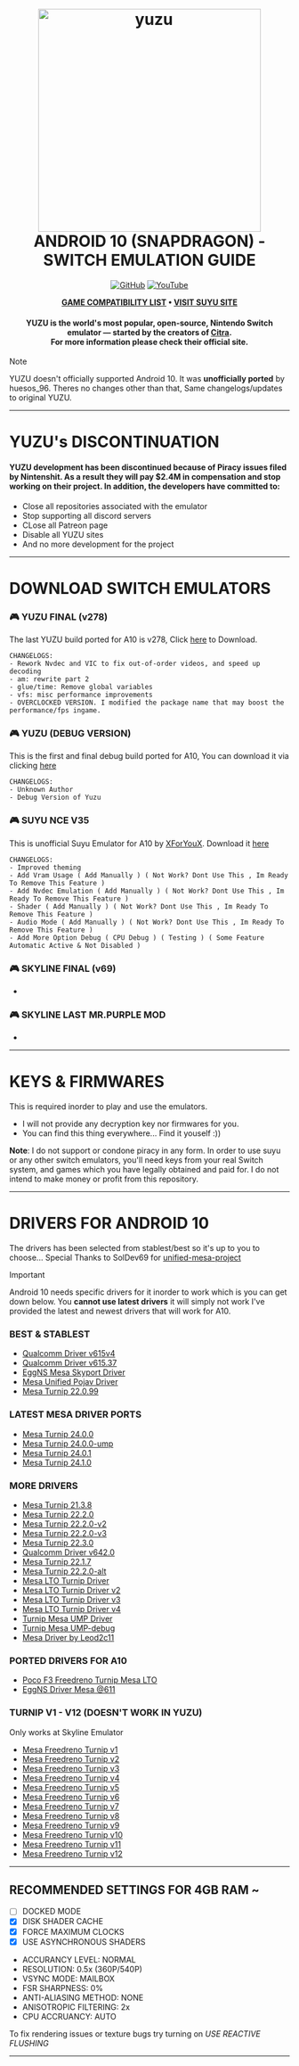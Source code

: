 <h1 align="center">
  <br>
  <a href="https://suyu.dev/"><img src="https://github.com/suyu-emu/suyu/blob/dev/dist/readme/suyu__Logo-Pill.svg" alt="yuzu" width="400"></a>
  <br>
  <b>ANDROID 10 (SNAPDRAGON) - SWITCH EMULATION GUIDE</b>
  <br>
</h1>

<p align="center">
<a href="https://github.com/XHYN-PH"><img title="GitHub" src="https://img.shields.io/badge/XHYN-GITHUB-brightgreen?style=for-the-badge&logo=github"></a>
<a href="https://www.youtube.com/@xhyn_ph"><img title="YouTube" src="https://img.shields.io/badge/YouTube-XHYN_PH-red?style=for-the-badge&logo=Youtube"></a>
</p>

<p align="center">
      <b><a href="https://github.com/XHYN-PH/yuzu-android10-drivers/issues">GAME COMPATIBILITY LIST</a> • <a href="https://suyu.dev/">VISIT SUYU SITE</a></b>
</p>

<h4 align="center"><b>YUZU</b> is the world's most popular, open-source, Nintendo Switch emulator — started by the creators of <a href="https://citra-emu.org" target="_blank">Citra</a>.
<br>
For more information please check their official site.
</h4>

> [!NOTE]
> YUZU doesn't officially supported Android 10. It was **unofficially ported** by huesos_96. Theres no changes other than that, Same changelogs/updates to original YUZU.

---

# YUZU's DISCONTINUATION 

#### YUZU development has been discontinued because of Piracy issues filed by Nintenshit. As a result they will pay $2.4M in compensation and stop working on their project. In addition, the developers have committed to:
- Close all repositories associated with the emulator
- Stop supporting all discord servers
- CLose all Patreon page
- Disable all YUZU sites
- And no more development for the project

---

# DOWNLOAD SWITCH EMULATORS

### 🎮 YUZU FINAL (v278)
The last YUZU build ported for A10 is v278, Click [here](https://github.com/SapphireRhodonite/yuzu-android/releases) to Download.

```
CHANGELOGS:
- Rework Nvdec and VIC to fix out-of-order videos, and speed up decoding
- am: rewrite part 2
- glue/time: Remove global variables
- vfs: misc performance improvements
- OVERCLOCKED VERSION. I modified the package name that may boost the performance/fps ingame.
```

### 🎮 YUZU (DEBUG VERSION)
This is the first and final debug build ported for A10, You can download it via clicking [here](https://github.com/XHYN-PH/yuzu-android10-drivers/releases/tag/yuzu-a10)

```
CHANGELOGS:
- Unknown Author
- Debug Version of Yuzu
```

### 🎮 SUYU NCE V35
This is unofficial Suyu Emulator for A10 by [XForYouX](https://github.com/XForYouX/Suyu-Android-9). Download it [here](https://github.com/XForYouX/Suyu-Android-9/releases/download/NCE-V.35/suyu-20240416-6d167195ba.apk)

```
CHANGELOGS:
- Improved theming
- Add Vram Usage ( Add Manually ) ( Not Work? Dont Use This , Im Ready To Remove This Feature )
- Add Nvdec Emulation ( Add Manually ) ( Not Work? Dont Use This , Im Ready To Remove This Feature )
- Shader ( Add Manually ) ( Not Work? Dont Use This , Im Ready To Remove This Feature )
- Audio Mode ( Add Manually ) ( Not Work? Dont Use This , Im Ready To Remove This Feature )
- Add More Option Debug ( CPU Debug ) ( Testing ) ( Some Feature Automatic Active & Not Disabled )
```

### 🎮 SKYLINE FINAL (v69)
-

### 🎮 SKYLINE LAST MR.PURPLE MOD
-

---

# KEYS & FIRMWARES

This is required inorder to play and use the emulators.
- I will not provide any decryption key nor firmwares for you.
- You can find this thing everywhere... Find it youself :))

**Note**: I do not support or condone piracy in any form. In order to use suyu or any other switch emulators, you'll need keys from your real Switch system, and games which you have legally obtained and paid for. I do not intend to make money or profit from this repository.

---

# DRIVERS FOR ANDROID 10

The drivers has been selected from stablest/best so it's up to you to choose... Special Thanks to SolDev69 for [unified-mesa-project](https://github.com/SolDev69/unified-mesa-project)

> [!IMPORTANT]
> Android 10 needs specific drivers for it inorder to work which is you can get down below. You **cannot use latest drivers** it will simply not work I've provided the latest and newest drivers that will work for A10.

### BEST & STABLEST
* [Qualcomm Driver v615v4](https://github.com/XHYN-PH/yuzu-android10-drivers/files/14459981/A10-Compatibility-%40615V4-patched.adpkg.zip)
* [Qualcomm Driver v615.37](https://github.com/XHYN-PH/yuzu-android10-drivers/files/14459984/A10-Compatibility-%40615.37-patched.adpkg.zip)
* [EggNS Mesa Skyport Driver](https://github.com/XHYN-PH/yuzu-android10-drivers/files/14459986/A10-Compatibility-%40SKYPORT-patched.adpkg.zip)
* [Mesa Unified Pojav Driver](https://github.com/XHYN-PH/yuzu-android10-drivers/files/14460005/A10-Custom-%40POJAV-patched.adpkg.zip)
* [Mesa Turnip 22.0.99](https://github.com/XHYN-PH/yuzu-android10-drivers/files/14459974/A10-Compatibility-%4022.0.99-patched.adpkg.zip)

### LATEST MESA DRIVER PORTS
* [Mesa Turnip 24.0.0](https://github.com/XHYN-PH/yuzu-android10-drivers/files/14459990/A10-Custom-%4024.0.0-patched.adpkg.zip)
* [Mesa Turnip 24.0.0-ump](https://github.com/XHYN-PH/yuzu-android10-drivers/files/14459989/A10-Custom-%4024.0.0-ump-patched.adpkg.zip)
* [Mesa Turnip 24.0.1](https://github.com/XHYN-PH/yuzu-android10-drivers/files/14459993/A10-Custom-%4024.0.1.patched.adpkg.zip)
* [Mesa Turnip 24.1.0](https://github.com/XHYN-PH/yuzu-android10-drivers/files/14459998/A10-Custom-%4024.1.0-patched.adpkg.zip)

### MORE DRIVERS
* [Mesa Turnip 21.3.8](https://github.com/XHYN-PH/yuzu-android10-drivers/files/14459973/A10-Compatibility-%4021.3.8-patched.adpkg.zip)
* [Mesa Turnip 22.2.0](https://github.com/XHYN-PH/yuzu-android10-drivers/files/14459977/A10-Compatibility-%4022.2.0-patched.adpkg.zip)
* [Mesa Turnip 22.2.0-v2](https://github.com/XHYN-PH/yuzu-android10-drivers/files/14459976/A10-Compatibility-%4022.2.0v2-patched.adpkg.zip)
* [Mesa Turnip 22.2.0-v3](https://github.com/XHYN-PH/yuzu-android10-drivers/files/14459978/A10-Compatibility-%4022.2.0v3-patched.adpkg.zip)
* [Mesa Turnip 22.3.0](https://github.com/XHYN-PH/yuzu-android10-drivers/files/14459979/A10-Compatibility-%4022.3.0-patched.adpkg.zip)
* [Qualcomm Driver v642.0](https://github.com/XHYN-PH/yuzu-android10-drivers/files/14459983/A10-Compatibility-%40631.0-patched.adpkg.zip)
* [Mesa Turnip 22.1.7](https://github.com/XHYN-PH/yuzu-android10-drivers/files/14459987/A10-Custom-%4022.1.7-patched.adpkg.zip)
* [Mesa Turnip 22.2.0-alt](https://github.com/XHYN-PH/yuzu-android10-drivers/files/14459988/A10-Custom-%4022.2.0-patched.adpkg.zip)
* [Mesa LTO Turnip Driver](https://github.com/XHYN-PH/yuzu-android10-drivers/files/14459997/A10-Custom-%40MESA_LTO-patched.adpkg.zip)
* [Mesa LTO Turnip Driver v2](https://github.com/XHYN-PH/yuzu-android10-drivers/files/14460000/A10-Custom-%40MESA_LTO-V2-patched.adpkg.zip)
* [Mesa LTO Turnip Driver v3](https://github.com/XHYN-PH/yuzu-android10-drivers/files/14460003/A10-Custom-%40MESA_LTO-V3-patched.adpkg.zip)
* [Mesa LTO Turnip Driver v4](https://github.com/XHYN-PH/yuzu-android10-drivers/files/14460006/A10-Custom-%40MESA_LTO-V4-patched.adpkg.zip)
* [Turnip Mesa UMP Driver](https://github.com/XHYN-PH/yuzu-android10-drivers/files/14460011/A10-Custom-%40UMP-patched.adpkg.zip)
* [Turnip Mesa UMP-debug](https://github.com/XHYN-PH/yuzu-android10-drivers/files/14460011/A10-Custom-%40UMP-patched.adpkg.zip)
* [Mesa Driver by Leod2c11](https://github.com/XHYN-PH/yuzu-android10-drivers/files/14460014/DriverMesabyLeod2c11.zip)

### PORTED DRIVERS FOR A10
* [Poco F3 Freedreno Turnip Mesa LTO](https://github.com/XHYN-PH/yuzu-android10-drivers/files/14459997/A10-Custom-%40MESA_LTO-patched.adpkg.zip)
* [EggNS Driver Mesa @611](https://github.com/XHYN-PH/yuzu-android10-drivers/files/14459999/A10-Custom-%40EGGNS_611-patched.adpkg.zip)

### TURNIP V1 - V12 (DOESN'T WORK IN YUZU)
Only works at Skyline Emulator

* [Mesa Freedreno Turnip v1](https://github.com/XHYN-PH/yuzu-android10-drivers/files/14460032/turnip-v1-adpkg.zip)
* [Mesa Freedreno Turnip v2](https://github.com/XHYN-PH/yuzu-android10-drivers/files/14460035/turnip-v2-adpkg.zip)
* [Mesa Freedreno Turnip v3](https://github.com/XHYN-PH/yuzu-android10-drivers/files/14460036/turnip-v3-adpkg.zip)
* [Mesa Freedreno Turnip v4](https://github.com/XHYN-PH/yuzu-android10-drivers/files/14460037/turnip-v4-adpkg.zip)
* [Mesa Freedreno Turnip v5](https://github.com/XHYN-PH/yuzu-android10-drivers/files/14460038/turnip-v5-adpkg.zip)
* [Mesa Freedreno Turnip v6](https://github.com/XHYN-PH/yuzu-android10-drivers/files/14460039/turnip-v6-adpkg.zip)
* [Mesa Freedreno Turnip v7](https://github.com/XHYN-PH/yuzu-android10-drivers/files/14460040/turnip-v7-adpkg.zip)
* [Mesa Freedreno Turnip v8](https://github.com/XHYN-PH/yuzu-android10-drivers/files/14460041/turnip-v8-adpkg.zip)
* [Mesa Freedreno Turnip v9](https://github.com/XHYN-PH/yuzu-android10-drivers/files/14460043/turnip-v9-adpkg.zip)
* [Mesa Freedreno Turnip v10](https://github.com/XHYN-PH/yuzu-android10-drivers/files/14460044/turnip-v10-adpkg.zip)
* [Mesa Freedreno Turnip v11](https://github.com/XHYN-PH/yuzu-android10-drivers/files/14460045/turnip-v11-adpkg.zip)
* [Mesa Freedreno Turnip v12](https://github.com/XHYN-PH/yuzu-android10-drivers/files/14460047/turnip-v12-adpkg.zip)

---

## RECOMMENDED SETTINGS FOR 4GB RAM ~

- [ ] DOCKED MODE
- [x] DISK SHADER CACHE
- [x] FORCE MAXIMUM CLOCKS
- [x] USE ASYNCHRONOUS SHADERS
- ACCURANCY LEVEL: NORMAL
- RESOLUTION: 0.5x (360P/540P)
- VSYNC MODE: MAILBOX
- FSR SHARPNESS: 0%
- ANTI-ALIASING METHOD: NONE
- ANISOTROPIC FILTERING: 2x
- CPU ACCRUANCY: AUTO

To fix rendering issues or texture bugs try turning on *USE REACTIVE FLUSHING*

---
